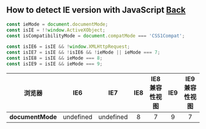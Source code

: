 ## How to detect IE version with JavaScript [Back](./qa.md)

```js
const ieMode = document.documentMode;
const isIE = !!window.ActiveXObject;
const isCompatibilityMode = document.compatMode === 'CSS1Compat';

const isIE6 = isIE && !window.XMLHttpRequest;
const isIE7 = isIE && !isIE6 && !ieMode || ieMode === 7;
const isIE8 = isIE && ieMode === 8;
const isIE9 = isIE && ieMode === 9;
```


**浏览器**|IE6|IE7|IE8|IE8 兼容性视图|IE9|IE9 兼容性视图
:----:|:-:|:-:|:-:|:------------:|:-:|:------------:
**documentMode**|undefined|undefined|8|7|9|7
